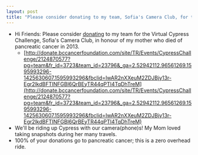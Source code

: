 ```yaml
---
layout: post
title: "Please consider donating to my team, Sofia's Camera Club, for the virtual Cypress Challenge in honour of my mother who died of Pancreatic Cancer in 2013. 100% of your donations go to pancreatic cancer; this is a zero overhead ride"
---
```

* Hi Friends: Please consider [donating](http://donate.bccancerfoundation.com/site/TR/Events/CypressChallenge/2124870577?pg=team&fr_id=3723&team_id=23796&_ga=2.52942112.96561269.1595993296-1425630607.1595993296&fbclid=IwAR2nXXeuM2ZDJBjy13r-Egr2lkdBFTINFGBl6QrBEyTR44qPTl4TqDhTreM) to my team for the Virtual Cypress  Challenge, Sofia's Camera Club, in honour of my mother who died of  pancreatic cancer in 2013. 
  * [http://donate.bccancerfoundation.com/site/TR/Events/CypressChallenge/2124870577?pg=team&fr_id=3723&team_id=23796&_ga=2.52942112.96561269.1595993296-1425630607.1595993296&fbclid=IwAR2nXXeuM2ZDJBjy13r-Egr2lkdBFTINFGBl6QrBEyTR44qPTl4TqDhTreM](http://donate.bccancerfoundation.com/site/TR/Events/CypressChallenge/2124870577?pg=team&fr_id=3723&team_id=23796&_ga=2.52942112.96561269.1595993296-1425630607.1595993296&fbclid=IwAR2nXXeuM2ZDJBjy13r-Egr2lkdBFTINFGBl6QrBEyTR44qPTl4TqDhTreM)
* We'll be riding up Cypress with our camera(phone)s! My Mom loved taking snapshots during her many travels.
* 100% of your donations go to pancreatic cancer; this is a zero overhead ride.
